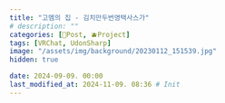 ```yaml
---
title: "고멤의 집 - 김치만두번영택사스가"
# description: ""
categories: [📀Post, 🫐Project]
tags: [VRChat, UdonSharp]
image: "/assets/img/background/20230112_151539.jpg"
hidden: true

date: 2024-09-09. 00:00
last_modified_at: 2024-11-09. 08:36 # Init
---
```

